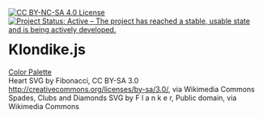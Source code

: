 <p style="float:left;">
  <a href="https://creativecommons.org/licenses/by-nc-sa/4.0/"><img src="https://licensebuttons.net/l/by-nc-sa/4.0/88x31.png" alt="CC BY-NC-SA 4.0 License"></a>
  <a href="https://www.repostatus.org/#active"><img src="https://www.repostatus.org/badges/latest/active.svg" alt="Project Status: Active – The project has reached a stable, usable state and is being actively developed."></a>
</p>
<h1>Klondike.js</h1>

[Color Palette](https://www.colourlovers.com/palette/92095/Giant_Goldfish)<br>
Heart SVG by Fibonacci, CC BY-SA 3.0 <http://creativecommons.org/licenses/by-sa/3.0/>, via Wikimedia Commons<br>
Spades, Clubs and Diamonds SVG by F l a n k e r, Public domain, via Wikimedia Commons
